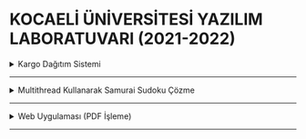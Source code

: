 
# KOCAELİ ÜNİVERSİTESİ YAZILIM LABORATUVARI (2021-2022) 

<details>
<summary>Kargo Dağıtım Sistemi</summary>

Bu projede bizden masaüstü kurye uygulaması istenmiştir. Kullanıcı, harita üzerinden yeni konumlar ekleyebilmektedir. Seçilen başlangıç konumundan başlayıp, tüm konumları gezecek şekilde tercih edilen algoritmaya göre rota çizdirilmektedir. Arayüz üzerinde HTML ve CSS kullanılabildiği için **electron.js** kütüphanesini tercih ettik. En kısa yolu bulmak için permütasyon ile tüm olası yollar arasından en kısa yolu seçtirdik. Detaylı bilgi için [tıklayınız](https://github.com/ertrldtcu/YazLab/blob/master/I/I/proje1.pdf).

**Ekran Görüntüleri**
![giriş ekranı](https://github.com/ertrldtcu/YazLab/blob/master/I/I/screenshots/login.png)
![kayıt ekranı](https://github.com/ertrldtcu/YazLab/blob/master/I/I/screenshots/register.png)
![liste ekranı](https://github.com/ertrldtcu/YazLab/blob/master/I/I/screenshots/list.png)
![harita ekranı](https://github.com/ertrldtcu/YazLab/blob/master/I/I/screenshots/map.png)
</details>

<hr>

<details>
<summary>Multithread Kullanarak Samurai Sudoku Çözme</summary>

Bu projede bizden 5 ve 10 thread kullanarak samurai sudoku çözen masaüstü uygulaması istenmiştir. Çözülmesi gereken samurai sudoku tipi belli olan dosya üzerinden okunmaktadır. Okunan samurai sudoku hem 5 hem de 10 thread ile ayrı ayrı çözülmektedir. Çözüm algoritması olarak backtracking kullanılmıştır. Çözüm sonucunda farklı thread sayılarına göre çözümün verim (bulunan kutu sayısı - zaman) grafiği çizdirilmektedir. Arayüz için **tkinter** kütüphanesini tercih ettik. Detaylı bilgi için [tıklayınız](https://github.com/ertrldtcu/YazLab/blob/master/I/II/proje2.pdf).

**Ekran Görüntüleri**
![çözülmemiş](https://github.com/ertrldtcu/YazLab/blob/master/I/II/screenshots/unsolved.png)
![5 thread ile çözüldükten sonra](https://github.com/ertrldtcu/YazLab/blob/master/I/II/screenshots/5%20thread.png)
![10 thread ile çözüldükten sonra](https://github.com/ertrldtcu/YazLab/blob/master/I/II/screenshots/10%20thread.png)
</details>

<hr>

<details>
<summary>Web Uygulaması (PDF İşleme)</summary>

Bu projede bizden, yapılan projelerin sisteme yüklenebildiği ve raporun temel bilgilerinin çıkarılıp sorgulanabildiği bir web uygulaması istenmiştir. Web sitesinde kullanıcı ve yöneticiler için farklı arayüzler bulunmaktadır. Kullanıcılar sisteme sadece PDF yükleyebilirken, yöneticiler hem kullanıcı ekleme, silme, düzenleme işlemlerini yapabilmekte hem de yüklenen tüm PDF'leri görüntüleyebilmektedir. Hem kullanıcılar hem de yöneticiler görüntüleyebildikleri PDF'ler için sorgu yapabilmektedir. Web sitesi iskeleti için **flask** kütüphanesini tercih ettik. PDF'lerden temel bilgileri alabilmek için **pdfminer** ve **regex** kütüphanelerinden yararlandık. Detaylı bilgi için [tıklayınız](https://github.com/ertrldtcu/YazLab/blob/master/I/III/proje3.pdf).

**Ekran Görüntüleri**
![kullanıcı girişi](https://github.com/ertrldtcu/YazLab/blob/master/I/III/screenshots/userlogin.png)
![yönetici girişi](https://github.com/ertrldtcu/YazLab/blob/master/I/III/screenshots/adminlogin.jpg)
![kullanıcı ekranı](https://github.com/ertrldtcu/YazLab/blob/master/I/III/screenshots/user%20screen.png)
![yönetici kullanıcılar ekranı](https://github.com/ertrldtcu/YazLab/blob/master/I/III/screenshots/admin%20users%20screen.png)
![yönetici dosyalar ekranı](https://github.com/ertrldtcu/YazLab/blob/master/I/III/screenshots/admin%20files%20screen.png)
</details>

<hr>